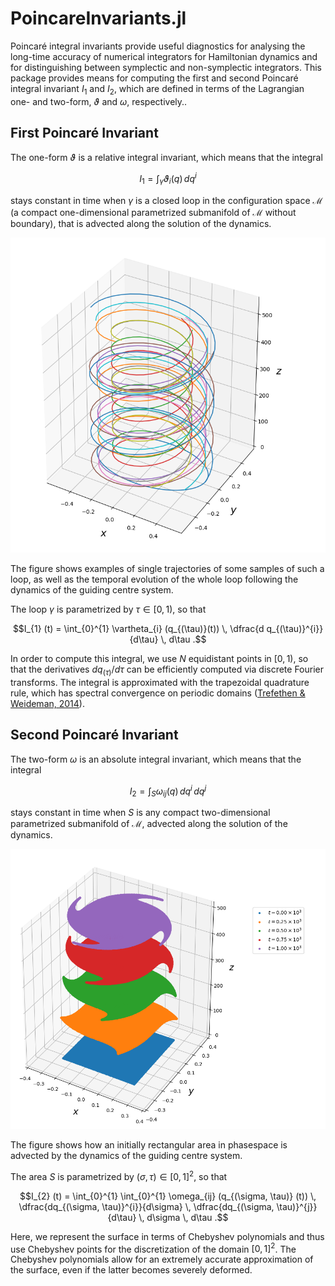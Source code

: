 # PoincareInvariants.jl

Poincaré integral invariants provide useful diagnostics for analysing the long-time accuracy of numerical integrators for Hamiltonian dynamics and for distinguishing between symplectic and non-symplectic integrators.
This package provides means for computing the first and second Poincaré integral invariant $I_{1}$ and $I_{2}$, which are defined in terms of the Lagrangian one- and two-form, $\vartheta$ and $\omega$, respectively..

## First Poincaré Invariant

The one-form $\vartheta$ is a relative integral invariant, which means that the integral
```math
I_{1} = \int_{\gamma} \vartheta_{i} (q) \, dq^{i}
```
stays constant in time when $\gamma$ is a closed loop in the configuration space $\mathcal{M}$ (a compact one-dimensional parametrized submanifold of $\mathcal{M}$ without boundary), that is advected along the solution of the dynamics.

![](figures/guiding_center_1st_poincare_invariant.png)

The figure shows examples of single trajectories of some samples of such a loop, as well as the temporal evolution of the whole loop following the dynamics of the guiding centre system.

The loop $\gamma$ is parametrized by $\tau \in [0,1)$, so that
```math
I_{1} (t) = \int_{0}^{1} \vartheta_{i} (q_{(\tau)}(t)) \, \dfrac{d q_{(\tau)}^{i}}{d\tau} \, d\tau .
```
In order to compute this integral, we use $N$ equidistant points in $[0,1)$, so that the derivatives $d q_{(\tau)} / d\tau$ can be efficiently computed via discrete Fourier transforms. The integral is approximated with the trapezoidal quadrature rule, which has spectral convergence on periodic domains ([Trefethen & Weideman, 2014](https://doi.org/10.1137/130932132)).

## Second Poincaré Invariant

The two-form $\omega$ is an absolute integral invariant, which means that the integral
```math
I_{2} = \int_{S} \omega_{ij} (q) \, dq^{i} \, dq^{j}
```
stays constant in time when $S$ is any compact two-dimensional parametrized submanifold of $\mathcal{M}$, advected along the solution of the dynamics.

![](figures/guiding_center_2nd_poincare_invariant.png)

The figure shows how an initially rectangular area in phasespace is advected by the dynamics of the guiding centre system.

The area $S$ is parametrized by $(\sigma, \tau) \in [0,1]^{2}$, so that
```math
I_{2} (t) = \int_{0}^{1} \int_{0}^{1} \omega_{ij} (q_{(\sigma, \tau)} (t)) \, \dfrac{dq_{(\sigma, \tau)}^{i}}{d\sigma} \, \dfrac{dq_{(\sigma, \tau)}^{j}}{d\tau} \, d\sigma \, d\tau .
```
Here, we represent the surface in terms of Chebyshev polynomials and thus use Chebyshev points for the discretization of the domain $[0,1]^{2}$. The Chebyshev polynomials allow for an extremely accurate approximation of the surface, even if the latter becomes severely deformed.
